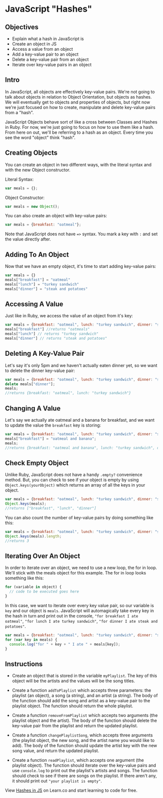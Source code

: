 # JavaScript "Hashes"

## Objectives
+ Explain what a hash in JavaScript is
+ Create an object in JS
+ Access a value from an object
+ Add a key-value pair to an object
+ Delete a key-value pair from an object
+ Iterate over key-value pairs in an object

## Intro 

In JavaScript, all objects are effectively key-value pairs. We're not going to talk about objects in relation to Object Orientation, but objects as hashes. We will eventually get to objects and properties of objects, but right now we're just focused on how to create, manipulate and delete key-value pairs from a "hash". 

JavaScript Objects behave sort of like a cross between Classes and Hashes in Ruby. For now, we're just going to focus on how to use them like a hash. From here on out, we'll be referring to a hash as an object. Every time you see the word "object" think "hash".



## Creating Objects

You can create an object in two different ways, with the literal syntax and with the new Object constructor.

Literal Syntax:
```js
var meals = {};
```

Object Constructor:
```js
var meals = new Object();
```

You can also create an object with key-value pairs:

```js
var meals = {breakfast: "oatmeal"};
```

Note that JavaScript does not have `=>` syntax. You mark a key with `:` and set the value directly after.

## Adding To An Object

Now that we have an empty object, it's time to start adding key-value pairs:

```js
var meals = {}
meals["breakfast"] = "oatmeal"
meals["lunch"] = "turkey sandwich"
meals["dinner"] = "steak and potatoes"
```

## Accessing A Value
Just like in Ruby, we access the value of an object from it's key:

```js
var meals = {breakfast: "oatmeal", lunch: "turkey sandwich", dinner: "steak and potatoes"}
meals["breakfast"] //returns "oatmeals"
meals["lunch"] // returns "turkey sandwich"
meals["dinner"] // returns "steak and potatoes"
```

## Deleting A Key-Value Pair

Let's say it's only 5pm and we haven't actually eaten dinner yet, so we want to delete the dinner key-value pair:

```js
var meals = {breakfast: "oatmeal", lunch: "turkey sandwich", dinner: "steak and potatoes"};
delete meals["dinner"];
meals;
//returns {breakfast: "oatmeal", lunch: "turkey sandwich"}
```
## Changing A Value


Let's say we actually ate oatmeal and a banana for breakfast, and we want to update the value the `breakfast` key is storing:

```js
var meals = {breakfast: "oatmeal", lunch: "turkey sandwich", dinner: "steak and potatoes"};
meals["breakfast"] = "oatmeal and banana";
meals;
//returns {breakfast: "oatmeal and banana", lunch: "turkey sandwich", dinner: "steak and potatoes"}
```

## Check Empty Object


Unlike Ruby, JavaScript does not have a handy `.empty?` convenience method. But, you can check to see if your object is empty by using `Object.keys(yourObject)` which returns an array of all the keys in your object. 


```js
var meals = {breakfast: "oatmeal", lunch: "turkey sandwich", dinner: "steak and potatoes"};
Object.keys(meals);
//returns ["breakfast", "lunch", "dinner"]
```

You can also count the number of key-value pairs by doing something like this:

```js
var meals = {breakfast: "oatmeal", lunch: "turkey sandwich", dinner: "steak and potatoes"};
Object.keys(meals).length;
//returns 3
```

## Iterating Over An Object

In order to iterate over an object, we need to use a new loop, the for in loop. We'll stick with the meals object for this example. The for in loop looks something like this:

```js
for (variable in object) {
  // code to be executed goes here
}
```
In this case, we want to iterate over every key value pair, so our variable is `key` and our object is `meals`. JavaScript will automagically take every key in the hash in turn and print out in the console, `"for breakfast I ate oatmeal"`, `"for lunch I ate turkey sandwich"`, `"for dinner I ate steak and potatoes"`.


```js
var meals = {breakfast: "oatmeal", lunch: "turkey sandwich", dinner: "steak and potatoes"};
for (var key in meals) {
  console.log("for " + key + " I ate " + meals[key]);
}
```


## Instructions

+ Create an object that is stored in the variable `myPlaylist`. The key of this object will be the artists and the values will be the song titles.

+ Create a function `addToPlaylist` which accepts three parameters: the playlist (an object), a song (a string), and an artist (a string). The body of the function should add the song and artist as a key-value pair to the playlist object. The function should return the whole playlist.

+ Create a function `removeFromPlaylist` which accepts two arguments (the playlist object and the artist). The body of the function should delete the key-value pair from the playlist and return the updated playlist.

+ Create a function `changePlaylistSong`, which accepts three arguments (the playlist object, the new song, and the artist name you would like to add). The body of the function should update the artist key with the new song value, and return the updated playlist.

+ Create a function `readPlaylist`, which accepts one argument (the playlist object). The function should iterate over the key-value pairs and use `console.log` to print out the playlist's artists and songs. The function should check to see if there are songs on the playlist. If there aren't any, it should print out `"your playlist is empty"`.


<p data-visibility='hidden'>View <a href='https://learn.co/lessons/js-hashes-readme'>Hashes in JS</a> on Learn.co and start learning to code for free.</p>

